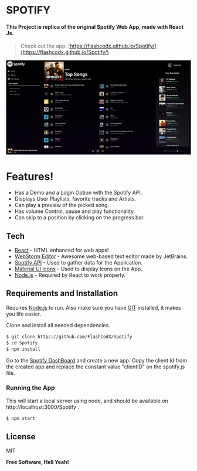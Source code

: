 # SPOTIFY





#### This Project is replica of the original Spotify Web App, made with React Js.

> Check out the app:  [https://flashcodx.github.io/Spotify/](https://flashcodx.github.io/Spotify/)

![preview](images/preview.jpg)

# Features!
  - Has a Demo and a Login Option with the Spotify API.
  - Displays User Playlists, favorite tracks and Artists.
  - Can play a preview of the picked song.
  - Has volume Control, pause and play functionality.
  - Can skip to a position by clicking on the progress bar.


## Tech
* [React] - HTML enhanced for web apps!
* [WebStorm Editor] - Awesome web-based text editor made by JetBrains.
* [Spotify API] - Used to gather data for the Application.
* [Material UI Icons] - Used to display Icons on the App.
* [Node.js] - Required by React to work properly.


## Requirements and Installation

 Requires [Node.js](https://nodejs.org/)  to run.
Also make sure you have  [GIT](https://git-scm.com/) installed, it makes you life easier.


Clone and install all needed dependencies.

```sh
$ git clone https://github.com/FlashCodX/Spotify
$ cd Spotify
$ npm install
```

Go to the [Spotify DashBoard](https://developer.spotify.com/dashboard/applications) and create a new app.
Copy the client Id from the created app and replace the constant value "clientID" on the spotify.js file.


### Running the App
This will start a local server using node, and should be available on http://localhost:3000/Spotify .
```sh
$ npm start
```

License
----
MIT

**Free Software, Hell Yeah!**

   [React]: <https://reactjs.org/>
   [WebStorm Editor]: <https://www.jetbrains.com/webstorm/r>
   [Spotify API]: <https://developer.spotify.com/>
   [Material UI Icons]: <https://material-ui.com/pt/components/material-icons/>
   [markdown-it]: <https://github.com/markdown-it/markdown-it>
   [Ace Editor]: <http://ace.ajax.org>
   [Node.js]: <http://nodejs.org>
 

  
